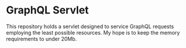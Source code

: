 # GraphQL Servlet
This repository holds a servlet designed to service GraphQL requests employing the least possible resources. 
My hope is to keep the memory requirements to under 20Mb.   